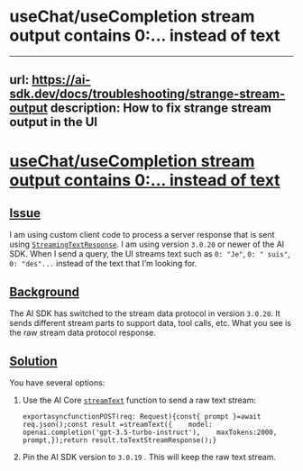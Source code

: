 # useChat/useCompletion stream output contains 0:... instead of text


---
url: https://ai-sdk.dev/docs/troubleshooting/strange-stream-output
description: How to fix strange stream output in the UI
---


# [useChat/useCompletion stream output contains 0:... instead of text](#usechatusecompletion-stream-output-contains-0-instead-of-text)



## [Issue](#issue)


I am using custom client code to process a server response that is sent using [`StreamingTextResponse`](/docs/reference/stream-helpers/streaming-text-response). I am using version `3.0.20` or newer of the AI SDK. When I send a query, the UI streams text such as `0: "Je"`, `0: " suis"`, `0: "des"...` instead of the text that I’m looking for.


## [Background](#background)


The AI SDK has switched to the stream data protocol in version `3.0.20`. It sends different stream parts to support data, tool calls, etc. What you see is the raw stream data protocol response.


## [Solution](#solution)


You have several options:

1.  Use the AI Core [`streamText`](/docs/reference/ai-sdk-core/stream-text) function to send a raw text stream:

    ```
    exportasyncfunctionPOST(req: Request){const{ prompt }=await req.json();const result =streamText({    model: openai.completion('gpt-3.5-turbo-instruct'),    maxTokens:2000,    prompt,});return result.toTextStreamResponse();}
    ```

2.  Pin the AI SDK version to `3.0.19` . This will keep the raw text stream.
